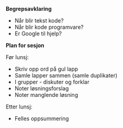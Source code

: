 **Begrepsavklaring**

- Når blir tekst kode?
- Når blir kode programvare?
- Er Google til hjelp?

**Plan for sesjon**

Før lunsj:

- Skriv opp ord på gul lapp
- Samle lapper sammen (samle duplikater)
- I grupper -  diskuter og forklar
- Noter løsningsforslag
- Noter manglende løsning

Etter lunsj:

- Felles oppsummering
